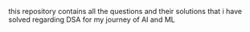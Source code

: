 this repository contains all the questions and their solutions that i have solved regarding DSA for my journey of AI and ML
